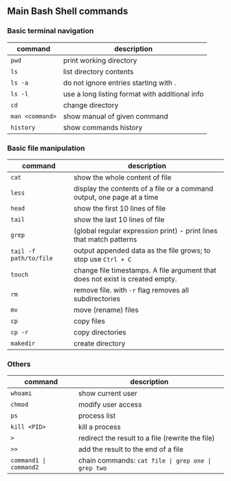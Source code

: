 ## Main Bash Shell commands

### Basic terminal navigation
command|description|
|---|---|
`pwd`|print working directory
`ls`|list directory contents
`ls -a`|do not ignore entries starting with .
`ls -l`|use a long listing format with additional info
`cd`|change directory
`man <command>`|show manual of given command
`history`|show commands history

### Basic file manipulation
command|description|
|---|---|
`cat`|show  the whole content of file
`less`|display the contents of a file or a command output, one page at a time
`head`|show the first 10 lines of file
`tail`|show the last 10 lines of file
`grep`|(global regular expression print) - print lines that match patterns
`tail -f path/to/file`|output appended data as the file grows; to stop use `Ctrl + C`
`touch`|change file timestamps. A file argument that does not exist is created empty.
`rm`|remove file. with `-r` flag removes all subdirectories
`mv`|move (rename) files
`cp`|copy files
`cp -r`|copy directories
`makedir`|create directory

### Others
command|description|
|---|---|
`whoami`|show current user
 `chmod`|modify user access
`ps`|process list
`kill <PID>`|kill a process
`>`|redirect the result to a file (rewrite the file)
`>>`|add the result to the end of a file
`command1 \| command2`|chain commands: `cat file \| grep one \| grep two`
